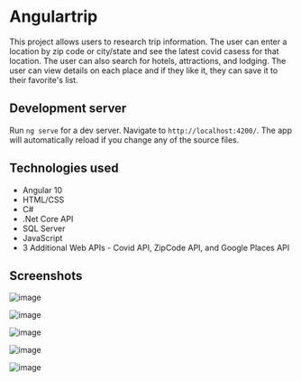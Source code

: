 # Angulartrip

This project allows users to research trip information.  The user can enter a location by zip code or city/state and see the latest covid casess for that location. The user can also search for hotels, attractions, and lodging.  The user can view details on each place and if they like it, they can save it to their favorite's list.

## Development server

Run `ng serve` for a dev server. Navigate to `http://localhost:4200/`. The app will automatically reload if you change any of the source files.

## Technologies used
* Angular 10  
* HTML/CSS  
* C#  
* .Net Core API  
* SQL Server  
* JavaScript  
* 3 Additional Web APIs - Covid API, ZipCode API, and Google Places API  

## Screenshots
![image](https://user-images.githubusercontent.com/60634063/93927776-5f9d2300-fce7-11ea-901d-392a12358fc5.png)

![image](https://user-images.githubusercontent.com/60634063/93928362-3204a980-fce8-11ea-9a14-99eca550e346.png)

![image](https://user-images.githubusercontent.com/60634063/93928446-56608600-fce8-11ea-9914-bf63eb37a817.png)


![image](https://user-images.githubusercontent.com/60634063/93928979-24035880-fce9-11ea-8408-4677063a2389.png)

![image](https://user-images.githubusercontent.com/60634063/93928681-b2c3a580-fce8-11ea-9335-0c27aafe63f9.png)




